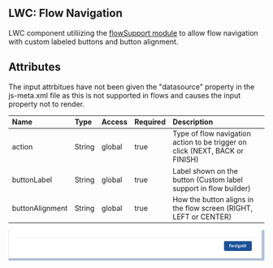 ## LWC: Flow Navigation

LWC component utiliizing the [flowSupport module](https://developer.salesforce.com/docs/component-library/bundle/lightning-flow-support/documentation) to allow flow navigation with custom labeled buttons and button alignment.

## Attributes

The input attrbitues have not been given the "datasource" property in the js-meta.xml file as this is not supported in flows and causes the input property not to render.

| Name            | Type   | Access | Required | Description                                                                  |
| :-------------- | :----- | :----- | :------- | :--------------------------------------------------------------------------- |
| action          | String | global | true     | Type of flow navigation action to be trigger on click (NEXT, BACK or FINISH) |
| buttonLabel     | String | global | true     | Label shown on the button (Custom label support in flow builder)             |
| buttonAlignment | String | global | true     | How the button aligns in the flow screen (RIGHT, LEFT or CENTER)             |

![Flow navigation button](flow_navigation.png)
